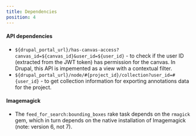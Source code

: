 ```yaml
---
title: Dependencies
position: 4
---
```


#### API dependencies
* `${drupal_portal_url}/has-canvas-access?canvas_id=${canvas_id}&user_id=${user_id}` - to check if the user ID (extracted from the JWT token) has permission for the canvas. In Drupal, this API is impemented as a view with a contextual filter.
* `${drupal_portal_url}/node/#{project_id}/collection?user_id=#{user_id}` - to get collection information for exporting annotations data for the project.

#### Imagemagick
* The `feed_for_search:bounding_boxes` rake task depends on the `rmagick` gem, which in turn depends on the native installation of Imagemagick (note: version 6, not 7).

